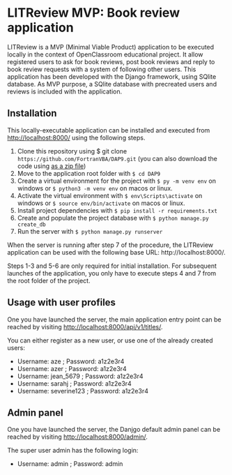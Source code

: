 # LITReview MVP: Book review application

LITReview is a MVP (Minimal Viable Product) application to be executed locally in the context
of OpenClassroom educational project. It allow registered users to ask for book reviews, post book reviews and reply to book review requests with a system of following other users.
This application has been developed with the Django framework, using SQlite database.
As MVP purpose, a SQlite database with precreated users and reviews is included with the application.

## Installation

This locally-executable application can be installed and executed from [http://localhost:8000/](http://localhost:8000/) using the following steps.

1. Clone this repository using $ git clone `https://github.com/FortranVBA/DAP9.git` (you can also download the code using [as a zip file](https://github.com/FortranVBA/DAP9/archive/refs/heads/main.zip))
2. Move to the application root folder with `$ cd DAP9`
3. Create a virtual environment for the project with `$ py -m venv env` on windows or `$ python3 -m venv env` on macos or linux.
4. Activate the virtual environment with `$ env\Scripts\activate` on windows or `$ source env/bin/activate` on macos or linux.
5. Install project dependencies with `$ pip install -r requirements.txt`
6. Create and populate the project database with `$ python manage.py create_db`
7. Run the server with `$ python manage.py runserver`

When the server is running after step 7 of the procedure, the LITReview application can be used with the following base URL: http://localhost:8000/.

Steps 1-3 and 5-6 are only required for initial installation. For subsequent launches of the application, you only have to execute steps 4 and 7 from the root folder of the project.

## Usage with user profiles

One you have launched the server, the main application entry point can be reached by visiting [http://localhost:8000/api/v1/titles/](http://localhost:8000/api/v1/titles/).

You can either register as a new user, or use one of the already created users:
-	Username: aze ; Password: a1z2e3r4
-	Username: azer ; Password: a1z2e3r4
-	Username: jean_5679 ; Password: a1z2e3r4
-	Username: sarahj ; Password: a1z2e3r4
-	Username: severine123 ; Password: a1z2e3r4

## Admin panel

One you have launched the server, the Danjgo default admin panel can be reached by visiting [http://localhost:8000/admin/](http://localhost:8000/admin/).

The super user admin has the following login:
-	Username: admin ; Password: admin
